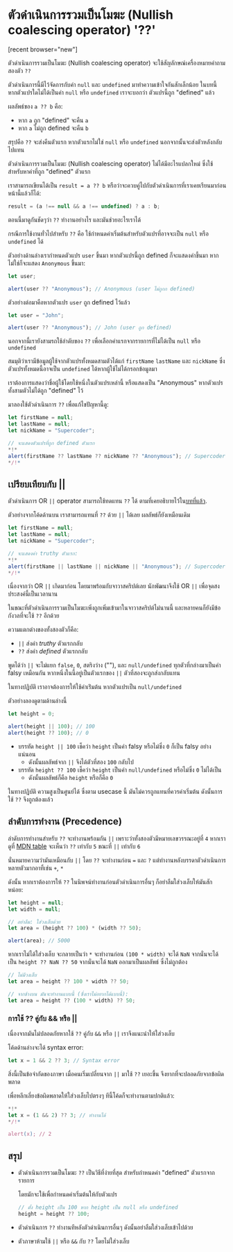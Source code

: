 # ตัวดำเนินการรวมเป็นโมฆะ (Nullish coalescing operator) '??'

[recent browser="new"]

ตัวดำเนินการรวมเป็นโมฆะ (Nullish coalescing operator) จะใช้สัญลักษณ์เครื่องหมายคำถามสองตัว `??`

ตัวดำเนินการนี้มีไว้จัดการกับค่า `null` และ `undefined` มาทำความเข้าใจกันสักเล็กน้อย ในบทนี้ หากตัวแปรใดไม่ได้เป็นค่า `null` หรือ `undefined` เราจะบอกว่า ตัวแปรนี้ถูก "defined" แล้ว

ผลลัพธ์ของ `a ?? b` คือ:
- หาก `a` ถูก "defined" จะคืน `a`
- หาก `a` ไม่ถูก defined จะคืน `b`

สรุปคือ `??` จะส่งคืนตัวแรก หากตัวแรกไม่ใช่ `null` หรือ `undefined` นอกจากนั้นจะส่งตัวหลังกลับไปแทน

ตัวดำเนินการรวมเป็นโมฆะ (Nullish coalescing operator) ไม่ได้มีอะไรแปลกใหม่ ซึ่งใช้สำหรับหาค่าที่ถูก "defined" ตัวแรก

เราสามารถเขียนได้เป็น `result = a ?? b` หรือว่าจะควบคู่ไปกับตัวดำเนินการที่เราเคยเรียนมาก่อนหน้านี้แล้วก็ได้:

```js
result = (a !== null && a !== undefined) ? a : b;
```

ตอนนี้มาดูกันชัดๆว่า `??` ทำงานอย่างไร และมันช่วยอะไรเราได้

กรณีการใช้งานทั่วไปสำหรับ `??` คือ ใช้กำหนดค่าเริ่มต้นสำหรับตัวแปรที่อาจจะเป็น `null` หรือ `undefined` ได้

ตัวอย่างด้านล่างเรากำหนดตัวแปร `user` ขึ้นมา หากตัวแปรนี้ถูก defined ก็จะแสดงค่าขึ้นมา หากไม่ใช่ก็จะแสดง `Anonymous` ขึ้นมา:

```js run
let user;

alert(user ?? "Anonymous"); // Anonymous (user ไม่ถูกก defined)
```

ตัวอย่างต่อมาคือหากตัวแปร `user` ถูก defined ไว้แล้ว

```js run
let user = "John";

alert(user ?? "Anonymous"); // John (user ถูก defined)
```

นอกจากนี้เรายังสามรถใช้ลำดับของ `??` เพื่อเลือกค่าแรกจากรายการที่ไม่ได้เป็น `null` หรือ `undefined`

สมมุติว่าเรามีข้อมูลผู้ใช้จากตัวแปรทั้งหมดสามตัวได้แก่ `firstName` `lastName` และ `nickName` ซึ่งตัวแปรทั้งหมดนี้อาจเป็น `undefined` ได้หากผู้ใช้ไม่ได้กรอกข้อมูลมา

เราต้องการแสดงว่าชื่อผู้ใช้โดยใช้หนึ่งในตัวแปรเหล่านี้ หรือแสดงเป็น "Anonymous" หากตัวแปรทั้งสามตัวไม่ได้ถูก "defined" ไว้

มาลองใช้ตัวดำเนินการ `??` เพื่อแก้ไขปัญหานี้ดู:

```js run
let firstName = null;
let lastName = null;
let nickName = "Supercoder";

// จะแสดงตัวแปรที่ถูก defined ตัวแรก
*!*
alert(firstName ?? lastName ?? nickName ?? "Anonymous"); // Supercoder
*/!*
```

## เปรียบเทียบกับ ||

ตัวดำเนินการ OR `||` operator สามารถใช้ทดแทน `??` ได้ ตามที่เคยอธิบายไว้ใน[บทที่แล้ว](info:logical-operators#or-finds-the-first-truthy-value).

ตัวอย่างจากโค้ดด้านบน เราสามารถแทนที่ `??` ด้วย `||` ได้เลย ผลลัพธ์ก็ยังเหมือนเดิม

```js run
let firstName = null;
let lastName = null;
let nickName = "Supercoder";

// จะแสดงค่า truthy ตัวแรก:
*!*
alert(firstName || lastName || nickName || "Anonymous"); // Supercoder
*/!*
```

เนื่องจากว่า OR `||` เกิดมาก่อน โดยมาพร้อมกับจาวาสคริปต์เลย นักพัฒนาจึงใช้ OR `||` เพื่อจุดสงประสงค์นี้เป็นเวลานาน

ในขณะที่ตัวดำเนินการรวมเป็นโมฆะเพิ่งถูกเพิ่มเข้ามาในจาวาสคริปต์ไม่นานนี้ และหลายคนก็ยังมีข้อกังวลที่จะใช้ `??` อีกด้วย

ความแตกต่างของทั้งสองตัวก็คือ:
- `||` ส่งค่า *truthy* ตัวแรกกลับ
- `??` ส่งค่า *defined* ตัวแรกกลับ

พูดได้ว่า `||` จะไม่แยก `false`, `0`, สตริงว่าง (""), และ `null/undefined` ทุกตัวที่กล่างมาเป็นค่า falsy เหมือนกัน หากหนึ่งในนี้อยู่เป็นตัวแรกของ `||` ตัวที่สองจะถูกส่งกลับแทน

ในทางปฎิบัติ เราอาจต้องการให้ใช้ค่าเร่ิมต้น หากตัวแปรเป็น `null/undefined`

ตัวอย่างลองดูตามด้านล่างนี้

```js run
let height = 0;

alert(height || 100); // 100
alert(height ?? 100); // 0
```

- บรรทัด `height || 100` เช็คว่า `height` เป็นค่า falsy หรือไม่ซึ่ง `0` ก็เป็น falsy อย่างแน่นอน
    - ดังนั้นผลลัพธ์จาก `||` จึงได้ตัวที่สอง `100` กลับไป
- บรรทัด `height ?? 100` เช็คว่า `height` เป็นค่า `null/undefined` หรือไม่ซึ่ง `0` ไม่ได้เป็น
    - ดังนั้นผลลัพธ์ก็คือ `height` หรือก็คือ `0`

ในทางปฎิบัติ ความสูงเป็นศูนย์ได้ ซึ่งตาม usecase นี้ มันไม่ควรถูกแทนที่ควรค่าเริ่มต้น ดังนั้นการใช้ `??` จึงถูกต้องแล้ว

## ลำดับการทำงาน (Precedence)

ลำดับการทำงานสำหรับ `??` จะทำงานพร้อมกัน `||` เพราะว่าทั้งสองตัวมีหมายเลขวรรณะอยู่ที่ `4` หากเราดูที่ [MDN table](https://developer.mozilla.org/en-US/docs/Web/JavaScript/Reference/Operators/Operator_Precedence#Table) จะเห็นว่า `??` เท่ากับ `5`  ขณะที่ `||` เท่ากับ `6`

นั่นหมายความว่ามันเหมือนกับ `||` โดย `??` จะทำงานก่อน `=` และ `?` แต่ทำงานหลังบรรดาตัวดำเนินการหลายตัวมากอาทิ้เช่น `+`, `*`

ดังนั้น หากเราต้องการให้ `??` ในนิพจน์ทำงานก่อนตัวดำเนินการอื่นๆ ก็อย่าลืมใส่วงเล็บให้มันสักหน่อย:

```js run
let height = null;
let width = null;

// อย่าลืม: ใส่วงเล็บด้วย
let area = (height ?? 100) * (width ?? 50);

alert(area); // 5000
```

หากเราไม่ได้ใส่วงเล็บ จะกลายเป็นว่า `*` จะทำงานก่อน `(100 * width)` จะได้ `NaN` จากนั่นจะได้เป็น `height ?? NaN ?? 50` จากนั่นจะได้ `NaN` ออกมาเป็นผลลัพธ์ ซึ่งไม่ถูกต้อง

```js
// ไม่มีวงเล็บ
let area = height ?? 100 * width ?? 50;

// จากข้างบน มันจะทำงานแบบนี้ (ซึ่งเราไม่อยากได้แบบนี้):
let area = height ?? (100 * width) ?? 50;
```

### การใช้ ?? คู่กับ && หรือ ||

เนื่องจากมันไม่ปลอดภัยหากใช้ `??` คู่กับ `&&` หรือ `||` เราจึงแนะนำให้ใส่วงเล็บ

โค้ดด้านล่างจะได้ syntax error:

```js run
let x = 1 && 2 ?? 3; // Syntax error
```

สิ่งนี้เป็นข้อจำกัดของภาษา เมื่อคนเริ่มเปลี่ยนจาก `||` มาใช้ `??` เยอะขึ้น จึงยากที่จะปลอดภัยจากข้อผิดพลาด

เพื่อหลีกเลี่ยงข้อผิดพลาดให้ใส่วงเล็บไปตรงๆ ทีนี้โค้ดก็จะทำงานตามปกติแล้ว:

```js run
*!*
let x = (1 && 2) ?? 3; // ทำงานได้
*/!*

alert(x); // 2
```

## สรุป

- ตัวดำเนินการรวมเป็นโมฆะ `??` เป็นวิธีที่ง่ายที่สุด สำหรับกำหนดค่า "defined" ตัวแรกจากรายการ

    โดยมักจะใช้เพื่อกำหนดค่าเริ่มต้นให้กับตัวแปร

    ```js
    // ตั้ง height เป็น 100 หาก height เป็น null หรือ undefined
    height = height ?? 100;
    ```

- ตัวดำเนินการ `??` ทำงานทีหลังตัวดำเนินการอื่นๆ ดังนั้นอย่าลืมใส่วงเล็บเข้าไปด้วย
- ตัวภาษาห้ามใช้ `||` หรือ `&&` กับ `??` โดยไม่ใส่วงเล็บ

